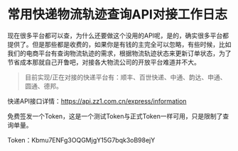 # 常用快递物流轨迹查询API对接工作日志

现在很多平台都可以查，为什么还要做这个没用的API呢，是的，确实很多平台都提供了。但是那些都是收费的，如果你是有钱的主完全可以忽略，有些时候，比如我们的电商平台有查询物流轨迹的需求，根据物流轨迹状态来更新订单状态，为了节省成本那就自己开鲁吧，对接各大物流公司的开放平台难道并不大。

>目前实现/正在对接的快递平台有：顺丰、百世快递、中通、韵达、申通、圆通、德邦。

快递API接口详情：https://api.zz1.com.cn/express/information

免费签发一个Token，这是一个测试Token与正式Token一样可用，只是限制了查询单量。

Token：Kbmu7ENFg3OQGMjgY15G7bqk3oB98ejY